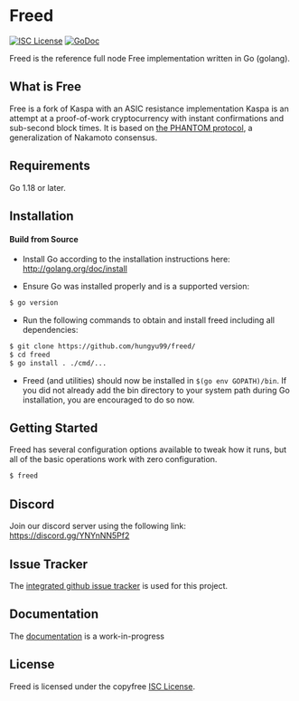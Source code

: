 
Freed
====

[![ISC License](http://img.shields.io/badge/license-ISC-blue.svg)](https://choosealicense.com/licenses/isc/)
[![GoDoc](https://img.shields.io/badge/godoc-reference-blue.svg)](http://godoc.org/github.com/hungyu99/freed/)

Freed is the reference full node Free implementation written in Go (golang).

## What is Free

Free is a fork of Kaspa with an ASIC resistance implementation
Kaspa is an attempt at a proof-of-work cryptocurrency with instant confirmations and sub-second block times. It is based on [the PHANTOM protocol](https://eprint.iacr.org/2018/104.pdf), a generalization of Nakamoto consensus.

## Requirements

Go 1.18 or later.

## Installation

#### Build from Source

- Install Go according to the installation instructions here:
  http://golang.org/doc/install

- Ensure Go was installed properly and is a supported version:

```bash
$ go version
```

- Run the following commands to obtain and install freed including all dependencies:

```bash
$ git clone https://github.com/hungyu99/freed/
$ cd freed
$ go install . ./cmd/...
```

- Freed (and utilities) should now be installed in `$(go env GOPATH)/bin`. If you did
  not already add the bin directory to your system path during Go installation,
  you are encouraged to do so now.


## Getting Started

Freed has several configuration options available to tweak how it runs, but all
of the basic operations work with zero configuration.

```bash
$ freed
```

## Discord
Join our discord server using the following link: https://discord.gg/YNYnNN5Pf2

## Issue Tracker

The [integrated github issue tracker](https://github.com/hungyu99/freed/issues)
is used for this project.


## Documentation

The [documentation](https://github.com/hungyu99/docs) is a work-in-progress

## License

Freed is licensed under the copyfree [ISC License](https://choosealicense.com/licenses/isc/).
